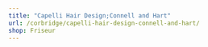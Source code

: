 ```yaml
---
title: "Capelli Hair Design;Connell and Hart"
url: /corbridge/capelli-hair-design-connell-and-hart/
shop: Friseur
---
```

